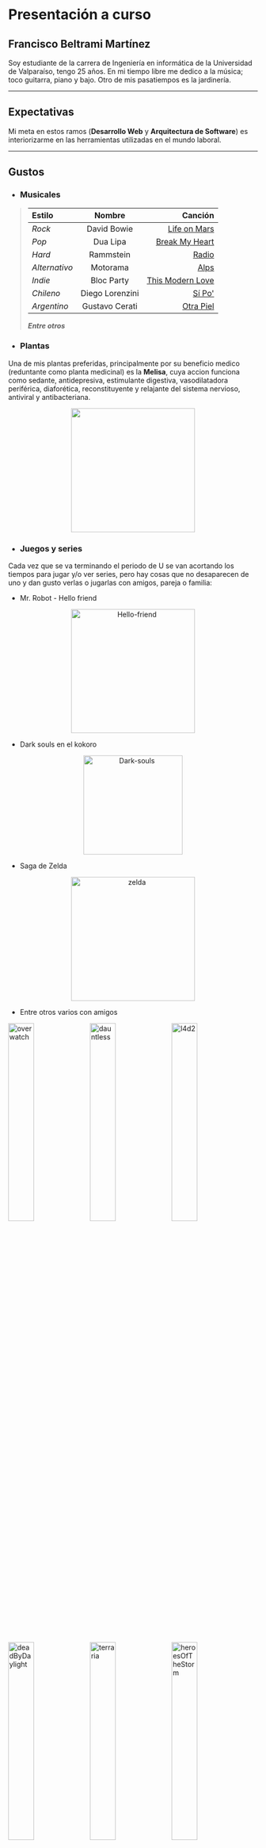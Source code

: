 # Presentación a curso 

## Francisco Beltrami Martínez
Soy estudiante de la carrera de Ingeniería en informática de la Universidad de Valparaíso, tengo 25 años. En mi tiempo libre me dedico a la música; toco guitarra, piano y bajo. Otro de mis pasatiempos es la jardinería.
___
## Expectativas
Mi meta en estos ramos (**Desarrollo Web** y **Arquitectura de Software**) es interiorizarme en las herramientas utilizadas en el mundo laboral.
___
## Gustos
+ ### Musicales 
>| Estilo | Nombre | Canción |
>| :----- | :----: | ------: |
>| *Rock* | David Bowie | [Life on Mars](https://www.youtube.com/watch?v=UipTt-qqZOE) |
>| *Pop*  | Dua Lipa | [Break My Heart](https://www.youtube.com/watch?v=Nj2U6rhnucI) |
>| *Hard* | Rammstein | [Radio](https://www.youtube.com/watch?v=z0NfI2NeDHI) |
>| *Alternativo* | Motorama | [Alps](https://www.youtube.com/watch?v=cY0LDq_HD2Y) |
>| *Indie* | Bloc Party | [This Modern Love](https://www.youtube.com/watch?v=oZ9vPoecPZs) |
>| *Chileno* | Diego Lorenzini | [Sí Po'](https://www.youtube.com/watch?v=9z9Czk2C5TU) |
>| *Argentino* | Gustavo Cerati | [Otra Piel](https://www.youtube.com/watch?v=kYfmEdC7fxU) |
>___Entre otros___
+ ### Plantas
Una de mis plantas preferidas, principalmente por su beneficio medico (reduntante como planta medicinal) es la **Melisa**, cuya accion funciona como sedante, antidepresiva, estimulante digestiva, vasodilatadora periférica, diaforética, reconstituyente y relajante del sistema nervioso, antiviral y antibacteriana.
<center>
<img src="https://ecocosas.com/wp-content/uploads/2019/05/melisa-768x768.jpg" width="250" />
</center>

+ ### Juegos y series

Cada vez que se va terminando el periodo de U se van acortando los tiempos para jugar y/o ver series, pero hay cosas que no desaparecen de uno y dan gusto verlas o jugarlas con amigos, pareja o familia:

+ Mr. Robot - Hello friend
<center>
<img src="https://hablemosdeseries.files.wordpress.com/2017/12/mr-robot-season-3-poster.jpg?w=740" width="250" alt="Hello-friend" />
</center>

+ Dark souls en el kokoro
<center>
<img src="https://static.wikia.nocookie.net/dark-souls/images/b/b9/Dark_Souls_Portada.jpg/revision/latest?cb=20160801012652&path-prefix=es" width="200" alt="Dark-souls" />
</center>

+ Saga de Zelda
<center>
<img src="https://images-na.ssl-images-amazon.com/images/I/71JopUF6HuL._SX425_.jpg" width="250" alt="zelda"/>
</center>

+ Entre otros varios con amigos

<img src="https://encrypted-tbn0.gstatic.com/images?q=tbn:ANd9GcSOZ8-poXNqzXaXQDI_Pv55Uxk64txGo0cQ-g&usqp=CAU" width="32%" alt="overwatch"/>
<img src="https://cdn2.unrealengine.com/Diesel%2Fblog%2Fdauntless-aether-unbound%2FEGS_Social_Dauntless_0925_News-2560x1440-85d9d039b510ae60c8dbc32d3c93475e51d9f237.jpg" width="32%" alt="dauntless"/>
<img src="https://depor.com/resizer/fQzmi5xipslm-EaJADorylg0s50=/980x528/smart/filters:format(jpeg):quality(75)/cloudfront-us-east-1.images.arcpublishing.com/elcomercio/XSGPIAL4CFADBMIL4LMTTVGDZI.jpg" width="32%" alt="l4d2"/>
<img src="https://hb.imgix.net/372ca69b75119a0340cc2ba7712f47e3731c3eae.jpeg?auto=compress,format&fit=crop&h=353&w=616&s=8fca3a4424ab273bbf8f4d1778d8110d" width="32%" alt="deadByDaylight"/>
<img src="https://steamcdn-a.akamaihd.net/steam/apps/105600/capsule_616x353.jpg?t=1590092560" width="32%" alt="terraria"/>
<img src="https://www.zonammorpg.com/wp-content/uploads/2019/10/heroes-of-the-storm.jpg"width="32%" alt="heroesOfTheStorm"/>

---
## Herramientas para el desarrollo
[Edición de MD](https://joedicastro.com/pages/markdown.html#mark1)

[Edición de Img](https://stackoverflow.com/questions/14675913/changing-image-size-in-markdown)

## Páginas personales y generadas en los cursos

[GITHUB](https://github.com/franig24)

[Azure Deveops](https://dev.azure.com/dwuv2020/Taller%201)

[Belmingo.me](https://belmingo.me)

[Validador + Semantic UI](https://validador.belmingo.me)

[Pipelines](https://dev.azure.com/dwuv2020/validador)

[Rama-Validador](https://dev-validador.belmingo.me)

[Imagen Docker](https://hub.docker.com/u/franig24)

[Proyecto SCRUM](https://dev.azure.com/DesArq2020/Proyecto%20Scrum)

---
## Comentario Personal del Curso y resolución  de expectativa

Principalmente era lo esperado y más, me dio un concepto bastante amplio a lo que son las herramientas actuales, y un pequeño empujón a seguir aprendiendo dentro del desarrollo web y móvil, lo que viene después es plenamente parte mía. El ritmo de las clases aveces es un poco cansadora (obvio por ser 3 horas seguidas), pero al tener tanta libertad te da motivación a seguir con la asignatura, lo mejor diría que es la confianza que se genera, a pesar que aveces no tener el tiempo necesario y atrasarse con trabajos/tareas, existe el espacio para conversar y llegar a un acuerdo. Hay que recalcar que el compañerismo es importante y resalto bastante. Sin mucho más que agregar, gracias Ale.

Gracias totales

# Comentario Profesor

Bien Francisco, Super bien, vendra [Nanny.Mcphee](https://github.com/nanny-mcphee) y te recompansará por tu dedicación y querer ir más allá de lo establecido. 

Felicitaciones, espero que sepas sacar provecho del conocimiento!


No olvides publicar tu github y tu azure devops.

## Comentario Anónimo

Ok  

## Respuesta Anónimo

<img src="https://i.gifer.com/8Yya.gif" width="250" />


## Comentario Rodrigo

    Te quedo filete pana, sigue asi .
